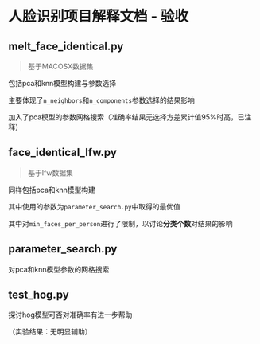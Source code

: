 # 人脸识别项目解释文档 - 验收

## melt_face_identical.py

> 基于MACOSX数据集

包括pca和knn模型构建与参数选择

主要体现了```n_neighbors```和```n_components```参数选择的结果影响

加入了pca模型的参数网格搜索（准确率结果无选择方差累计值95%时高，已注释）


## face_identical_lfw.py

> 基于lfw数据集

同样包括pca和knn模型构建

其中使用的参数为```parameter_search.py```中取得的最优值

其中对```min_faces_per_person```进行了限制，以讨论**分类个数**对结果的影响

## parameter_search.py

对pca和knn模型参数的网格搜索

## test_hog.py

探讨hog模型可否对准确率有进一步帮助

（实验结果：无明显辅助）




